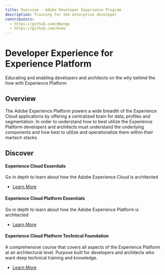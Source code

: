 ```yaml
---
title: Overview - Adobe Developer Experience Program
description: Training for the enterprise developer
contributors:
  - https://github.com/dbenge 
  - https://github.com/knee
---
```


<Hero slots="heading, text"/> 

# Developer Experience for Experience Platform

Educating and enabling developers and architects on the _why_ behind the _how_ with Experience Platform

## Overview

The Adobe Experience Platform powers a wide breadth of the Experience Cloud applications by offering a centralized brain for data, profiles and segmentation. In order to understand how to best utilize the Experience Platform developers and architects must understand the underlying components and how best to utilize and operationalize them within their martech stacks.

## Discover 

<DiscoverBlock width="100%" slots="heading, link, text"/>

<ProductCard slots="icon, heading, text, buttons" theme="light" width="33%" />

<!--![CC icon](images/cc-icon.png)-->

#### Experience Cloud Essentials

Go in depth to learn about how the Adobe Experience Cloud is architected

* [Learn More](/courses/adobe-experience-cloud-essentials/)


<ProductCard slots="icon, heading, text, buttons" theme="light" width="33%" />

<!--![CC icon](images/cc-icon.png)-->

#### Experience Cloud Platform Essentials

Go in depth to learn about how the Adobe Experience Platform is architected

* [Learn More](/courses/adobe-experience-platform-essentials/)


<ProductCard slots="icon, heading, text, buttons" theme="light" width="33%" />

<!--![CC icon](images/cc-icon.png)-->

#### Experience Cloud Platform Technical Foundation

A comprehensive course that covers all aspects of the Experience Platform at an architectural level. Purpose built for developers and architects who want deep technical training and knowledge.

* [Learn More](/courses/adobe-experience-platform-technical-foundation/)  
